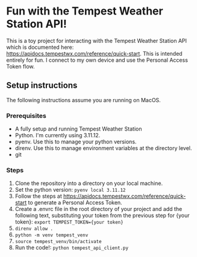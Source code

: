 # Fun with the Tempest Weather Station API!
This is a toy project for interacting with the Tempest Weather Station API which is documented here: https://apidocs.tempestwx.com/reference/quick-start.
This is intended entirely for fun.  I connect to my own device and use the Personal Access Token flow.

## Setup instructions
The following instructions assume you are running on MacOS.

### Prerequisites
* A fully setup and running Tempest Weather Station
* Python.  I'm currently using 3.11.12.
* pyenv.  Use this to manage your python versions.
* direnv.  Use this to manage environment variables at the directory level.
* git

### Steps
1. Clone the repository into a directory on your local machine.
2. Set the python version: `pyenv local 3.11.12`
3. Follow the steps at https://apidocs.tempestwx.com/reference/quick-start to generate a Personal Access Token.  
4. Create a .envrc file in the root directory of your project and add the following text, substituting your token from the previous step for {your token}: `export TEMPEST_TOKEN={your token}`
5. `direnv allow .`
6. `python -m venv tempest_venv`
7. `source tempest_venv/bin/activate`
8. Run the code!: `python tempest_api_client.py`

